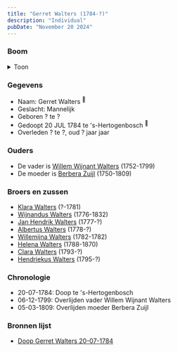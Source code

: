 ```yaml
---
title: "Gerret Walters (1784-?)"
description: "Individual"
pubDate: "November 20 2024"
---
```


### Boom
<details><summary>Toon</summary>

![test](https://www.plantuml.com/plantuml/svg/ZP9RQm8n48NVyoi6VV19s8jRBuZNgcrfePIAq1V9xaurcaqa4n4H_tlJNQq-bDQtC3cPyysPzCXoOxUPPBGMQiCDpo3coNfXz5QbGosr0Mku8dU5ohAbI14IOHA9nHcpZTr3XbcCXeeIMJIexNw3xAfh8ZaH71W03BH9qRmlHR9MIDHkProeJWT2TcIi0g-v5R7YHMacfCGCPcAbkB8muzBrfn9mWaVFymCFe3mAnz5uuBeVFWNAz0ZjLipZ_JpMrafiTQ09_Ua4_7eKGFTAHEkjb7EkqdbYD56i7OzJty7zQEZKpQPJ7yyW0pHkI0uVMx6I5t_V-Oy7et0K_k7lH_0qVVu6y6u1YE2b_mP-msj2XQeFQAnUe8er9SiBJxkrmpGLQf4J5_FLennix7bUBOIo58kbtQEKUkVWZkmKMBLwKh3J19V2wQKhv5S1ExjDq1Zy9Vu0VlRt_ngSTn53etPB3DqyVjP3bRel-WK0)
</details>

### Gegevens
- Naam: Gerret Walters <sup><a href="../s00165/" style="text-decoration:none" title="Doop Gerret Walters 20-07-1784">:link:</a></sup>
- Geslacht: Mannelijk
- Geboren ? te ? 
- Gedoopt 20 JUL 1784 te 's-Hertogenbosch <sup><a href="../s00165/" style="text-decoration:none" title="Doop Gerret Walters 20-07-1784">:link:</a></sup>
- Overleden ? te ?, oud ? jaar jaar 

### Ouders
- De vader is [Willem Wijnant Walters](../i00120/) (1752-1799)
- De moeder is [Berbera Zuijl](../i00121/) (1750-1809)

### Broers en zussen
- [Klara Walters](../i00157/) (?-1781)
- [Wijnandus Walters](../i00101/) (1776-1832)
- [Jan Hendrik Walters](../i00160/) (1777-?)
- [Albertus Walters](../i00134/) (1778-?)
- [Willemijna Walters](../i00153/) (1782-1782)
- [Helena Walters](../i00123/) (1788-1870)
- [Clara Walters](../i00135/) (1793-?)
- [Hendriekus Walters](../i00124/) (1795-?)

### Chronologie
- 20-07-1784: Doop te 's-Hertogenbosch
- 06-12-1799: Overlijden vader Willem Wijnant Walters
- 05-03-1809: Overlijden moeder Berbera Zuijl

### Bronnen lijst
- [Doop Gerret Walters 20-07-1784](../s00165/)